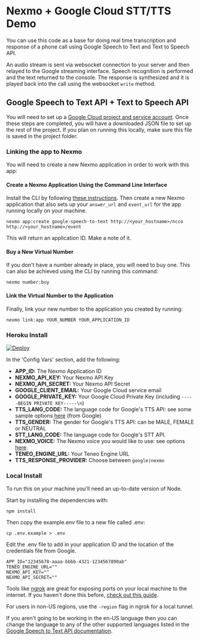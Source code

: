 # Nexmo + Google Cloud STT/TTS Demo 

You can use this code as a base for doing real time transcription and response of a phone call using Google Speech to Text and Text to Speech API.

An audio stream is sent via websocket connection to your server and then relayed to the Google streaming interface. Speech recognition is performed and the text returned to the console. The response is synthesized and it is played back into the call using the websocket `write` method.

## Google Speech to Text API + Text to Speech API
You will need to set up a [Google Cloud project and service account](https://cloud.google.com/speech-to-text/docs/quickstart-client-libraries). Once these steps are completed, you will have a downloaded JSON file to set up the rest of the project. If you plan on running this locally, make sure this file is saved in the project folder.

### Linking the app to Nexmo
You will need to create a new Nexmo application in order to work with this app:

#### Create a Nexmo Application Using the Command Line Interface

Install the CLI by following [these instructions](https://github.com/Nexmo/nexmo-cli#installation). Then create a new Nexmo application that also sets up your `answer_url` and `event_url` for the app running locally on your machine.

```
nexmo app:create google-speech-to-text http://<your_hostname>/ncco http://<your_hostname>/event
```

This will return an application ID. Make a note of it.

#### Buy a New Virtual Number
If you don't have a number already in place, you will need to buy one. This can also be achieved using the CLI by running this command:

```
nexmo number:buy
```

#### Link the Virtual Number to the Application
Finally, link your new number to the application you created by running:

```
nexmo link:app YOUR_NUMBER YOUR_APPLICATION_ID
```

### Heroku Install

[![Deploy](https://www.herokucdn.com/deploy/button.svg?classes=noborder)](https://heroku.com/deploy?template=https://github.com/a-hoffmann/nexmo-audio-streaming/tree/heroku)

In the 'Config Vars' section, add the following:
* **APP_ID:** The Nexmo Application ID
* **NEXMO_API_KEY:** Your Nexmo API Key
* **NEXMO_API_SECRET:** Your Nexmo API Secret
* **GOOGLE_CLIENT_EMAIL:** Your Google Cloud service email
* **GOOGLE_PRIVATE_KEY:** Your Google Cloud Private Key (including `-----BEGIN PRIVATE KEY-----\n`)
* **TTS_LANG_CODE:** The language code for Google's TTS API: see some sample options [here](https://cloud.google.com/text-to-speech/docs/voices) (from Google)
* **TTS_GENDER:** The gender for Google's TTS API: can be MALE, FEMALE or NEUTRAL
* **STT_LANG_CODE:** The language code for Google's STT API.
* **NEXMO_VOICE:** The Nexmo voice you would like to use: see options [here](https://developer.nexmo.com/voice/voice-api/guides/text-to-speech#voice-names). 
* **TENEO_ENGINE_URL:** Your Teneo Engine URL
* **TTS_RESPONSE_PROVIDER:** Choose between `google|nexmo`

### Local Install

To run this on your machine you'll need an up-to-date version of Node.

Start by installing the dependencies with:

```
npm install
```

Then copy the example.env file to a new file called .env:

```
cp .env.example > .env
```

Edit the .env file to add in your application ID and the location of the credentials file from Google.

```
APP_ID="12345678-aaaa-bbbb-4321-1234567890ab"
TENEO_ENGINE_URL=""
NEXMO_API_KEY=""
NEXMO_API_SECRET=""
```

Tools like [ngrok](https://ngrok.com/) are great for exposing ports on your local machine to the internet. If you haven't done this before, [check out this guide](https://www.nexmo.com/blog/2017/07/04/local-development-nexmo-ngrok-tunnel-dr/).

For users in non-US regions, use the `-region` flag in ngrok for a local tunnel.

If you aren't going to be working in the en-US language then you can change the language to any of the other supported languages listed in the [Google Speech to Text API documentation](https://cloud.google.com/speech-to-text/docs/languages).